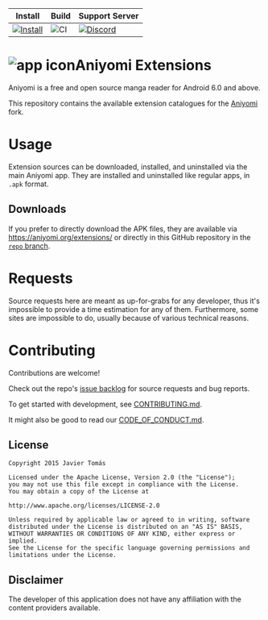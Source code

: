 | Install | Build | Support Server |
|---------|-------|----------------|
| [![Install](https://img.shields.io/badge/Click%20here%20to%20install%20this%20repo-green&style=flat)](https://intradeus.github.io/http-protocol-redirector/?r=aniyomi://add-repo?url=https://raw.githubusercontent.com/aniyomiorg/aniyomi-extensions/repo/index.min.json) | ![CI](https://github.com/aniyomiorg/aniyomi-extensions/workflows/CI/badge.svg?event=push) | [![Discord](https://img.shields.io/discord/841701076242530374?label=discord&labelColor=7289da&color=2c2f33&style=flat)](https://discord.gg/F32UjdJZrR) |

# ![app icon](./.github/readme-images/app-icon.png)Aniyomi Extensions
Aniyomi is a free and open source manga reader for Android 6.0 and above.

This repository contains the available extension catalogues for the [Aniyomi](https://github.com/aniyomiorg/aniyomi) fork.

# Usage

Extension sources can be downloaded, installed, and uninstalled via the main Aniyomi app. They are installed and uninstalled like regular apps, in `.apk` format.

## Downloads

If you prefer to directly download the APK files, they are available via https://aniyomi.org/extensions/ or directly in this GitHub repository in the [`repo` branch](https://github.com/aniyomiorg/aniyomi-extensions/tree/repo/apk).

# Requests

Source requests here are meant as up-for-grabs for any developer, thus it's impossible to provide a time estimation for any of them. Furthermore, some sites are impossible to do, usually because of various technical reasons.

# Contributing

Contributions are welcome!

Check out the repo's [issue backlog](https://github.com/aniyomiorg/aniyomi-extensions/issues) for source requests and bug reports.

To get started with development, see [CONTRIBUTING.md](./CONTRIBUTING.md).

It might also be good to read our [CODE_OF_CONDUCT.md](./CODE_OF_CONDUCT.md).

## License

    Copyright 2015 Javier Tomás

    Licensed under the Apache License, Version 2.0 (the "License");
    you may not use this file except in compliance with the License.
    You may obtain a copy of the License at

    http://www.apache.org/licenses/LICENSE-2.0

    Unless required by applicable law or agreed to in writing, software
    distributed under the License is distributed on an "AS IS" BASIS,
    WITHOUT WARRANTIES OR CONDITIONS OF ANY KIND, either express or implied.
    See the License for the specific language governing permissions and
    limitations under the License.

## Disclaimer

The developer of this application does not have any affiliation with the content providers available.
